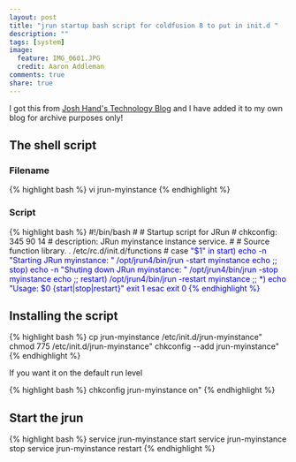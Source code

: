 ```yaml
---
layout: post
title: "jrun startup bash script for coldfusion 8 to put in init.d "
description: ""
tags: [system]
image:
  feature: IMG_0601.JPG
  credit: Aaron Addleman
comments: true
share: true
---
```



I got this from <a href="http://www.ipconfig.co.nz/blog/index.cfm/2007/9/17/ColdFusion-8-Instance-Startup-Scripts-Linux-JRun4">Josh Hand's Technology Blog</a> and I have added it to my own blog for archive purposes only!


## The shell script

### Filename
{% highlight bash %}
    vi jrun-myinstance
{% endhighlight %}

### Script

{% highlight bash %}
    #!/bin/bash
    #
    # Startup script for JRun
    # chkconfig: 345 90 14
    # description: JRun myinstance instance service.
    #
    # Source function library.
    . /etc/rc.d/init.d/functions
    #
    case <span style="color: #0000ff;">"$1" in
    start)
    echo -n <span style="color: #0000ff;">"Starting JRun myinstance: "
    /opt/jrun4/bin/jrun -start myinstance
    echo
    ;;
    stop)
    echo -n <span style="color: #0000ff;">"Shuting down JRun myinstance: "
    /opt/jrun4/bin/jrun -stop myinstance
    echo
    ;;
    restart)
    /opt/jrun4/bin/jrun -restart myinstance
    ;;
    *)
    echo <span style="color: #0000ff;">"Usage: $0 {start|stop|restart}"
    exit 1
    esac
    exit 0
{% endhighlight %}

## Installing the script

{% highlight bash %}
    cp jrun-myinstance /etc/init.d/jrun-myinstance"
    chmod 775 /etc/init.d/jrun-myinstance"
    chkconfig --add jrun-myinstance"
{% endhighlight %}

If you want it on the default run level 

{% highlight bash %}
    chkconfig jrun-myinstance on"
{% endhighlight %}

## Start the jrun

{% highlight bash %}
    service jrun-myinstance start
    service jrun-myinstance stop
    service jrun-myinstance restart
{% endhighlight %}
